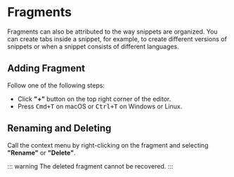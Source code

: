 # Fragments

Fragments can also be attributed to the way snippets are organized. You can create tabs inside a snippet, for example, to create different versions of snippets or when a snippet consists of different languages.

## Adding Fragment

Follow one of the following steps:

- Click **"+"** button on the top right corner of the editor.
- Press <kbd>Cmd+T</kbd> on macOS or <kbd>Ctrl+T</kbd> on Windows or Linux.

## Renaming and Deleting

Call the context menu by right-clicking on the fragment and selecting **"Rename"** or **"Delete"**.

::: warning
The deleted fragment cannot be recovered.
:::